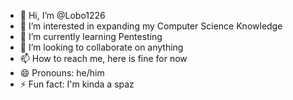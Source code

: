 - 👋 Hi, I’m @Lobo1226
- 👀 I’m interested in expanding my Computer Science Knowledge
- 🌱 I’m currently learning Pentesting
- 💞️ I’m looking to collaborate on anything
- 📫 How to reach me, here is fine for now
- 😄 Pronouns: he/him
- ⚡ Fun fact: I'm kinda a spaz

<!---
Lobo1226/Lobo1226 is a ✨ special ✨ repository because its `README.md` (this file) appears on your GitHub profile.
You can click the Preview link to take a look at your changes.
--->
